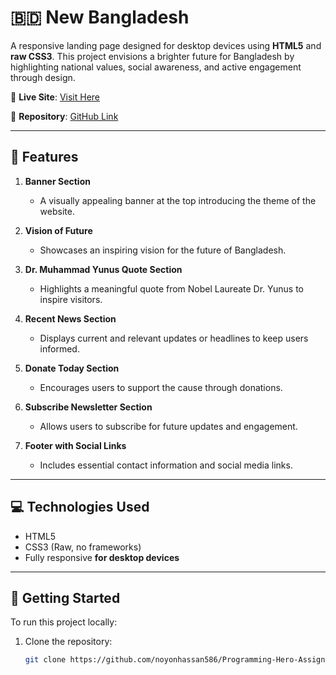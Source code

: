 # 🇧🇩 New Bangladesh

A responsive landing page designed for desktop devices using **HTML5** and **raw CSS3**. This project envisions a brighter future for Bangladesh by highlighting national values, social awareness, and active engagement through design.

🔗 **Live Site**: [Visit Here](https://rb.gy/g32gaq)

📁 **Repository**: [GitHub Link](https://github.com/noyonhassan586/Programming-Hero-Assignment-1)

---

## 📌 Features

1. **Banner Section**  
   - A visually appealing banner at the top introducing the theme of the website.

2. **Vision of Future**  
   - Showcases an inspiring vision for the future of Bangladesh.

3. **Dr. Muhammad Yunus Quote Section**  
   - Highlights a meaningful quote from Nobel Laureate Dr. Yunus to inspire visitors.

4. **Recent News Section**  
   - Displays current and relevant updates or headlines to keep users informed.

5. **Donate Today Section**  
   - Encourages users to support the cause through donations.

6. **Subscribe Newsletter Section**  
   - Allows users to subscribe for future updates and engagement.

7. **Footer with Social Links**  
   - Includes essential contact information and social media links.

---

## 💻 Technologies Used

- HTML5
- CSS3 (Raw, no frameworks)
- Fully responsive **for desktop devices**

---

## 🚀 Getting Started

To run this project locally:

1. Clone the repository:
   ```bash
   git clone https://github.com/noyonhassan586/Programming-Hero-Assignment-1
